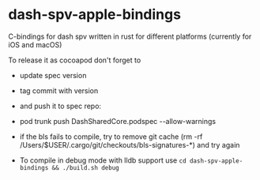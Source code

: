 # dash-spv-apple-bindings
C-bindings for dash spv written in rust for different platforms (currently for iOS and macOS)

To release it as cocoapod don't forget to
- update spec version
- tag commit with version 
- and push it to spec repo:
- pod trunk push DashSharedCore.podspec --allow-warnings

- if the bls fails to compile, try to remove git cache (rm -rf  /Users/$USER/.cargo/git/checkouts/bls-signatures-*) and try again
- To compile in debug mode with lldb support use `cd dash-spv-apple-bindings && ./build.sh debug`